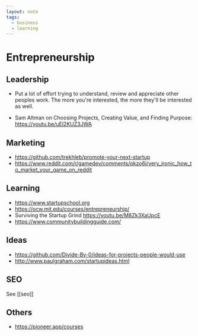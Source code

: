 ```yaml
---
layout: note
tags:
  - business
  - learning
---
```


# Entrepreneurship

## Leadership

- Put a lot of effort trying to understand, review and appreciate other peoples work. The more you're interested, the more they'll be interested as well.

- Sam Altman on Choosing Projects, Creating Value, and Finding Purpose: https://youtu.be/uEl2KUZ3JWA

## Marketing

- https://github.com/trekhleb/promote-your-next-startup
- https://www.reddit.com/r/gamedev/comments/pkzo6j/very_ironic_how_to_market_your_game_on_reddit

## Learning

- https://www.startupschool.org
- https://ocw.mit.edu/courses/entrepreneurship/
- Surviving the Startup Grind https://youtu.be/M8Zk3XaUpcE
- https://www.communitybuildingguide.com/

## Ideas

- https://github.com/Divide-By-0/ideas-for-projects-people-would-use
- http://www.paulgraham.com/startupideas.html

## SEO

See [[seo]]

## Others

- https://pioneer.app/courses
